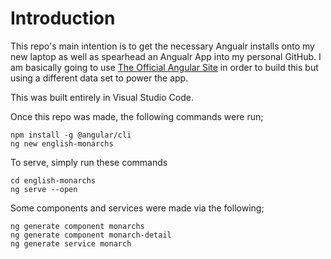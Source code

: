 # Introduction
This repo's main intention is to get the necessary Angualr installs onto my new laptop as well as spearhead an Angualr App into my personal GitHub. I am basically going to use [The Official Angular Site](https://angular.io/tutorial) in order to build this but using a different data set to power the app.

This was built entirely in Visual Studio Code.

Once this repo was made, the following commands were run;

```
npm install -g @angular/cli
ng new english-monarchs
```

To serve, simply run these commands

```
cd english-monarchs
ng serve --open
```

Some components and services were made via the following;

```
ng generate component monarchs
ng generate component monarch-detail
ng generate service monarch
```